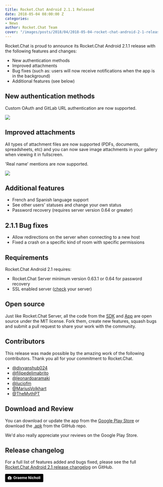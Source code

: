 ```yaml
---
title: Rocket.Chat Android 2.1.1 Released
date: 2018-05-04 08:00:00 Z
categories:
- News
author: Rocket.Chat Team
cover: "/images/posts/2018/04/2018-05-04-rocket-chat-android-2-1-released.md/cover.jpg"
---
```


Rocket.Chat is proud to announce its Rocket.Chat Android 2.1.1 release with the following features and changes:

- New authentication methods
- Improved attachments
- Bug fixes (such as: users will now receive notifications when the app is in the background)
- Additional features (see below)

## New authentication methods

<div class="left copy">
<p>
  Custom OAuth and GitLab URL authentication are now supported.
</p>
</div>
<div class="right image">
  <p>
    <img src="{{'/images/posts/2018/04/2018-05-04-rocket-chat-android-2-1-released.md/oath-en.png' | relative_url}}"/>
  </p>
</div>
<div class="clear"></div>

## Improved attachments

<div class="left copy">
<p>
  All types of attachment files are now supported (PDFs, documents, spreadsheets, etc) and you can now save image attachments in your gallery when viewing it in fullscreen.
</p>
<p>
'Real name' mentions are now supported.
</p>
</div>
<div class="right image">
  <p>
    <img src="{{'/images/posts/2018/04/2018-05-04-rocket-chat-android-2-1-released.md/pdf attachment supported.png' | relative_url}}"/>
  </p>
</div>
<div class="clear"></div>


## Additional features

- French and Spanish language support
- See other users' statuses and change your own status
- Password recovery (requires server version 0.64 or greater)

## 2.1.1 Bug fixes

- Allow redirections on the server when connecting to a new host
- Fixed a crash on a specific kind of room with specific permissions

## Requirements

Rocket.Chat Android 2.1 requires:

- Rocket.Chat Server minimum version 0.63.1 or 0.64 for password recovery
- SSL enabled server ([check](https://www.ssllabs.com/ssltest/) your server)

## Open source

Just like Rocket.Chat Server, all the code from the [SDK](https://github.com/RocketChat/Rocket.Chat.Kotlin.SDK) and [App](https://github.com/RocketChat/Rocket.Chat.Android) are open source under the MIT license.
Fork them, create new features, squash bugs and submit a pull request to share your work with the community.

## Contributors

This release was made possible by the amazing work of the following contributors. Thank you all for your commitment to Rocket.Chat.

- <a target="_blank" href="https://github.com/divyanshub024">@divyanshub024</a>
- <a target="_blank" href="https://github.com/filipedelimabrito">@filipedelimabrito</a>
- <a target="_blank" href="https://github.com/leonardoaramaki">@leonardoaramaki</a>
- <a target="_blank" href="https://github.com/luciofm">@luciofm</a>
- <a target="_blank" href="https://github.com/MariusVolkhartr">@MariusVolkhart</a>
- <a target="_blank" href="https://github.com/TheMythPT">@TheMythPT</a>

## Download and Review

You can download or update the app from the [Google Play Store](https://play.google.com/store/apps/details?id=chat.rocket.android) or download the [.apk](https://github.com/RocketChat/Rocket.Chat.Android/releases/tag/v2.1.0)
from the GitHub repo.

We'd also really appreciate your reviews on the Google Play Store.

## Release changelog

For a full list of features added and bugs fixed, please see the full
[Rocket.Chat Android 2.1 release changelog](https://github.com/RocketChat/Rocket.Chat.Android/releases/tag/v2.1.0) on GitHub.

<a style="background-color:black;color:white;text-decoration:none;padding:4px 6px;font-family:-apple-system, BlinkMacSystemFont, &quot;San Francisco&quot;, &quot;Helvetica Neue&quot;, Helvetica, Ubuntu, Roboto, Noto, &quot;Segoe UI&quot;, Arial, sans-serif;font-size:12px;font-weight:bold;line-height:1.2;display:inline-block;border-radius:3px;" href="https://unsplash.com/@graeme_nicholl?utm_medium=referral&amp;utm_campaign=photographer-credit&amp;utm_content=creditBadge" target="_blank" rel="noopener noreferrer" title="Download free do whatever you want high-resolution photos from Graeme Nicholl"><span style="display:inline-block;padding:2px 3px;"><svg xmlns="http://www.w3.org/2000/svg" style="height:12px;width:auto;position:relative;vertical-align:middle;top:-1px;fill:white;" viewBox="0 0 32 32"><title>unsplash-logo</title><path d="M20.8 18.1c0 2.7-2.2 4.8-4.8 4.8s-4.8-2.1-4.8-4.8c0-2.7 2.2-4.8 4.8-4.8 2.7.1 4.8 2.2 4.8 4.8zm11.2-7.4v14.9c0 2.3-1.9 4.3-4.3 4.3h-23.4c-2.4 0-4.3-1.9-4.3-4.3v-15c0-2.3 1.9-4.3 4.3-4.3h3.7l.8-2.3c.4-1.1 1.7-2 2.9-2h8.6c1.2 0 2.5.9 2.9 2l.8 2.4h3.7c2.4 0 4.3 1.9 4.3 4.3zm-8.6 7.5c0-4.1-3.3-7.5-7.5-7.5-4.1 0-7.5 3.4-7.5 7.5s3.3 7.5 7.5 7.5c4.2-.1 7.5-3.4 7.5-7.5z"></path></svg></span><span style="display:inline-block;padding:2px 3px;">Graeme Nicholl</span></a>
